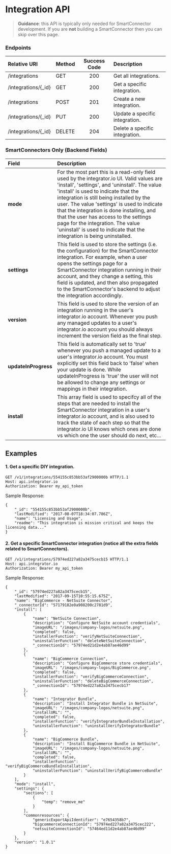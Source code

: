 Integration API
===========
>**Guidance**: this API is typically only needed for SmartConnector development.  If you are **not** building a SmartConnector then you can skip over this page.


### Endpoints
| Relative URI| Method | Success Code | Description|
|:-------------------|:-------|:------------:|:------------------------------|
|/integrations|GET|200|Get all integrations.|
|/integrations/{_id}|GET|200|Get a specific integration.|
|/integrations|POST|201|Create a new integration.|
|/integrations/{_id}|PUT|200|Update a specific integration.|
|/integrations/{_id}|DELETE|204|Delete a specific integration.|

### SmartConnectors Only (Backend Fields)

| Field| Description|
|:------------|:------------|
| **mode**|For the most part this is a read-only field used by the integrator.io UI.  Valid values are 'install', 'settings', and 'uninstall'.  The value 'install' is used to indicate that the integration is still being installed by the user.  The value 'settings' is used to indicate that the integration is done installing, and that the user has access to the settings page for the integration.  The value 'uninstall' is used to indicate that the integration is being uninstalled.|
| **settings**|This field is used to store the settings (i.e. the configuration) for the SmartConnector integration.  For example, when a user opens the settings page for a SmartConnector integration running in their account, and they change a setting, this field is updated, and then also propagated to the SmartConnector's backend to adjust the integration accordingly.|
| **version**|This field is used to store the version of an integration running in the user's integrator.io account.  Whenever you push any managed updates to a user's integrator.io account you should always increment the version field as the final step.|
| **updateInProgress**|This field is automatically set to 'true' whenever you push a managed update to a user's integrator.io account.  You must explicitly set this field back to 'false' when your update is done.  While updateInProgress is 'true' the user will not be allowed to change any settings or mappings in their integration.|
| **install**|This array field is used to specifcy all of the steps that are needed to install the SmartConnector integration in a user's integrator.io account, and is also used to track the state of each step so that the integrator.io UI knows which ones are done vs which one the user should do next, etc...|

## Examples

#### 1.  Get a specific DIY integration.

```
GET /v1/integrations/554155c853bb53af2900000b HTTP/1.1
Host: api.integrator.io
Authorization: Bearer my_api_token
```

Sample Response:

```
{
    "_id": "554155c853bb53af2900000b",
    "lastModified": "2017-08-07T18:34:07.786Z",
    "name": "Licensing and Usage",
    "readme": "This integration is mission critical and keeps the licensing data..."
}
```


#### 2.  Get a specific SmartConnector integration (notice all the extra fields related to SmartConnectors).

```
GET /v1/integrations/57974ed227a82a3475cecb15 HTTP/1.1
Host: api.integrator.io
Authorization: Bearer my_api_token
```

Sample Response:

```
{
    "_id": "57974ed227a82a3475cecb15",
    "lastModified": "2017-09-15T10:55:15.675Z",
    "name": "BigCommerce - NetSuite Connector",
    "_connectorId": "57179182e0a908200c2781d9",
    "install": [
        {
            "name": "NetSuite Connection",
            "description": "Configure NetSuite account credentials",
            "imageURL": "/images/company-logos/netsuite.png",
            "completed": false,
            "installerFunction": "verifyNetSuiteConnection",
            "uninstallerFunction": "deleteNetSuiteConnection",
            "_connectionId": "57974ed21d2e4ab87ae46d99"
        },
        {
            "name": "BigCommerce Connection",
            "description": "Configure BigCommerce store credentials",
            "imageURL": "/images/company-logos/BigCommerce.png",
            "completed": false,
            "installerFunction": "verifyBigCommerceConnection",
            "uninstallerFunction": "deleteBigCommerceConnection",
            "_connectionId": "57974ed227a82a3475cecb17"
        },
        {
            "name": "Integrator Bundle",
            "description": "Install Integrator Bundle in NetSuite",
            "imageURL": "/images/company-logos/netsuite.png",
            "installURL": "",
            "completed": false,
            "installerFunction": "verifyIntegratorBundleInstallation",
            "uninstallerFunction": "uninstallVerifyIntegratorBundle"
        },
        {
            "name": "BigCommerce Bundle",
            "description": "Install BigCommerce Bundle in NetSuite",
            "imageURL": "/images/company-logos/netsuite.png",
            "installURL": "",
            "completed": false,
            "installerFunction": "verifyBigCommerceBundleInstallation",
            "uninstallerFunction": "uninstallVerifyBigCommerceBundle"
        }
    ],
    "mode": "install",
    "settings": {
        "sections": [
            {
                "temp": "remove_me"
            }
        ],
        "commonresources": {
            "genericExportApiIdentifier": "e7654358b7",
            "bigcommerceConnectionId": "57974ed227a82a3475cec222",
            "netsuiteConnectionId": "57464ed11d2e4ab87ae46d99"
        }
    },
    "version": "1.0.1"
}
```
